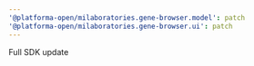 ```yaml
---
'@platforma-open/milaboratories.gene-browser.model': patch
'@platforma-open/milaboratories.gene-browser.ui': patch
---
```


Full SDK update
